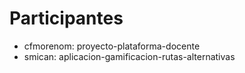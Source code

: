# Participantes

- cfmorenom: proyecto-plataforma-docente
- smican: aplicacion-gamificacion-rutas-alternativas

